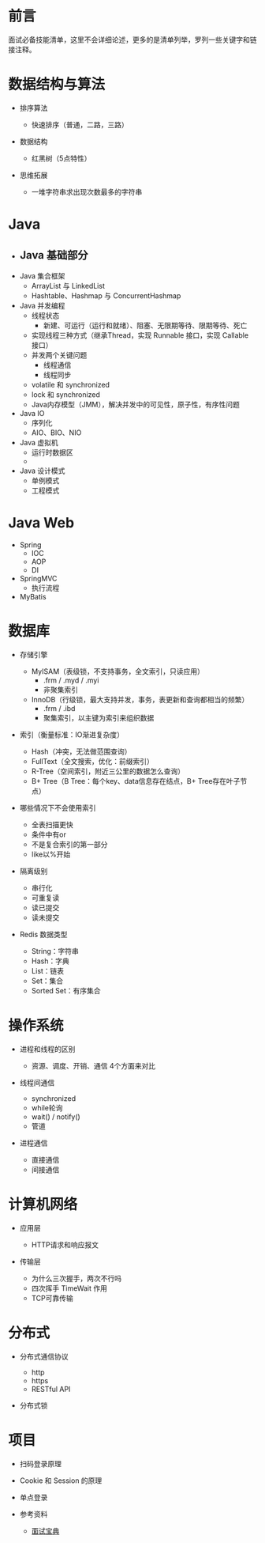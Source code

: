 # 前言

 面试必备技能清单，这里不会详细论述，更多的是清单列举，罗列一些关键字和链接注释。



# 数据结构与算法

- 排序算法
  - 快速排序（普通，二路，三路）
- 数据结构
  - 红黑树（5点特性）

- 思维拓展
  - 一堆字符串求出现次数最多的字符串



# Java

- Java 基础部分
  - 
- Java 集合框架
  - ArrayList 与 LinkedList
  - Hashtable、Hashmap 与  ConcurrentHashmap
- Java 并发编程
  - 线程状态
    - 新建、可运行（运行和就绪）、阻塞、无限期等待、限期等待、死亡
  - 实现线程三种方式（继承Thread，实现 Runnable 接口，实现 Callable 接口）
  - 并发两个关键问题
    - 线程通信
    - 线程同步
  - volatile 和 synchronized
  - lock 和 synchronized
  - Java内存模型（JMM），解决并发中的可见性，原子性，有序性问题
- Java IO
  - 序列化
  - AIO、BIO、NIO
- Java 虚拟机
  - 运行时数据区
  - 
- Java 设计模式
  - 单例模式
  - 工程模式





# Java Web

- Spring
  - IOC
  - AOP
  - DI
- SpringMVC
  - 执行流程
- MyBatis



# 数据库

- 存储引擎
  - MyISAM（表级锁，不支持事务，全文索引，只读应用）
    - .frm / .myd / .myi
    - 非聚集索引
  - InnoDB（行级锁，最大支持并发，事务，表更新和查询都相当的频繁）
    - .frm / .ibd
    - 聚集索引，以主键为索引来组织数据
- 索引（衡量标准：IO渐进复杂度）
  - Hash（冲突，无法做范围查询）
  - FullText（全文搜索，优化：前缀索引）
  - R-Tree（空间索引，附近三公里的数据怎么查询）
  - B+ Tree（B Tree：每个key、data信息存在结点，B+ Tree存在叶子节点）
- 哪些情况下不会使用索引
  - 全表扫描更快
  - 条件中有or
  - 不是复合索引的第一部分
  - like以%开始

- 隔离级别
  - 串行化
  - 可重复读
  - 读已提交
  - 读未提交

- Redis 数据类型
  - String：字符串
  - Hash：字典
  - List：链表
  - Set：集合
  - Sorted Set：有序集合

# 操作系统

- 进程和线程的区别
  - 资源、调度、开销、通信 4个方面来对比
- 线程间通信
  - synchronized
  - while轮询
  - wait() / notify()
  - 管道

- 进程通信
  - 直接通信
  - 间接通信





# 计算机网络

- 应用层
  - HTTP请求和响应报文

- 传输层
  - 为什么三次握手，两次不行吗
  - 四次挥手 TimeWait 作用
  - TCP可靠传输





# 分布式

- 分布式通信协议
  - http
  - https
  - RESTful API

- 分布式锁



# 项目

- 扫码登录原理
- Cookie 和 Session 的原理
- 单点登录







- 参考资料
  - [面试宝典](http://www.funtl.com/2018/04/07/contents/Java-%E9%9D%A2%E8%AF%95%E5%AE%9D%E5%85%B8/)